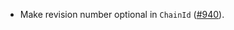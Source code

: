 - Make revision number optional in `ChainId`
  ([\#940](https://github.com/cosmos/ibc-rs/issues/940)).
